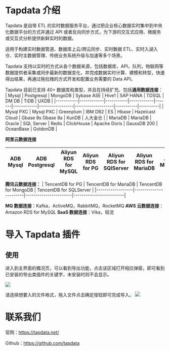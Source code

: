 # Tapdata 介绍

Tapdata 是自带 ETL 的实时数据服务平台，通过把企业核心数据实时集中到中央化数据平台的方式并通过 API 或者反向同步方式，为下游的交互式应用、微服务或交互式分析提供新鲜实时的数据。

适用于构建实时数据管道、数据库上云/跨云同步、实时数据 ETL、实时入湖入仓、实时主数据管理、传统业务系统升级与加速等多个场景。

Tapdata 支持以实时的方式从各个数据来源，包括数据库，API，队列，物联网等数据提供者采集或同步最新的数据变化，并完成数据实时计算、建模和转型，快速得出结果，再通过拖拉拽的方式开发和配置业务需要的 Data API。

Tapdata 目前已支持 40+ 数据库和类型，并且在持续扩充。包括**通用数据连接**：
| Mysql     | Postgresql | MongoDB   | Sybase ASE | Hive1 | SAP HANA   | TDSQL           | DM DB             | TiDB      | UXDB     |
|-----------|------------|-----------|------------|-------|------------|-----------------|-------------------|-----------|----------|
| Mysql PXC | Mysql PXC  | Greenplum | IBM DB2    | ES    | Hbase      | Hazelcast Cloud | Gbase 8s Gbase 8a | KunDB     | 人大金仓     |
| MariaDB   | MariaDB    | Oracle    | SQL Server | Redis | ClickHouse | Apache Doris    | GaussDB 200       | OceanBase | GoldonDB |



**阿里云数据连接**

| ADB Mysql | ADB Postgresql | Aliyun RDS for MySQL | Aliyun RDS for PG | Aliyun RDS for SQlServer | Aliyun RDS for MariaDB | Aliyun MongoDB | PolarDB MySQL | PolarDB PostgreSQL |
|-----------|----------------|----------------------|-------------------|--------------------------|------------------------|----------------|---------------|--------------------|


**腾讯云数据连接：**
| TencentDB for PG | TencentDB for MariaDB | TencentDB for MongoDB | TencentDB for SQLServer |
|------------------|-----------------------|-----------------------|-------------------------|

**MQ 数据连接**：Kafka，ActiveMQ，RabbitMQ，RocketMQ
**AWS 云数据连接**：Amazon RDS for MySQL
**SaaS 数据连接**：Vika，轻流

# 导入 Tapdata 插件

## 使用

进入到主界面的概况页，可以看到导出功能，点击该区域打开相应弹窗，即可看到已安装的导出类插件的关键字，未安装时则不会显示。

![](https://raw.githubusercontent.com/eolinker/eoapi-extensions/main/shared/assets/images/overview-zh.png)

请选择想要入的文件格式，拖入文件点击确定按钮即可完成导入。
![](https://raw.githubusercontent.com/scarqin/eoapi-tapdata/main/assets/2022-08-31-10-40-44.png)

# 联系我们

官网：https://tapdata.net/

Github：https://github.com/tapdata
